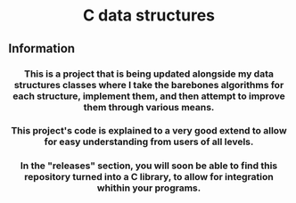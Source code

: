 <h1 align="center">C data structures</h1>

## Information
<h3 align="center">This is a project that is being updated alongside my data structures classes where I take the barebones algorithms for each structure, implement them, and then attempt to improve them through various means.</h3>
<h3 align="center">This project's code is explained to a very good extend to allow for easy understanding from users of all levels.</h3>
<h3 align="center">In the "releases" section, you will soon be able to find this repository turned into a C library, to allow for integration whithin your programs.</h3>
